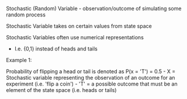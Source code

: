 Stochastic (Random) Variable - observation/outcome of simulating some random process

Stochastic Variable takes on certain values from state space

Stochastic Variables often use numerical representations

- I.e. {0,1} instead of heads and tails

Example 1:

Probability of flipping a head or tail is denoted as P(x = 'T') = 0.5
	- X = Stochastic variable representing the observation of an outcome for an experiment (i.e. 'flip a coin')
	- 'T' = a possible outcome that must be an element of the state space (i.e. heads or tails)